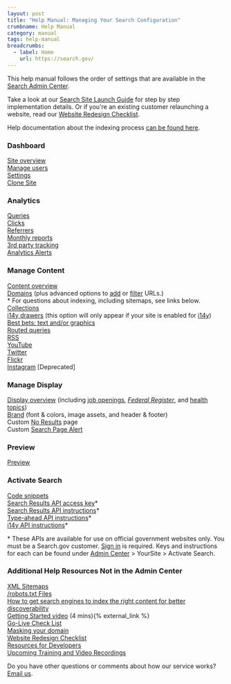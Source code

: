```yaml
---
layout: post
title: "Help Manual: Managing Your Search Configuration"
crumbname: Help Manual
category: manual
tags: help-manual
breadcrumbs:
  - label: Home
    url: https://search.gov/
---
```


This help manual follows the order of settings that are available in the [Search Admin Center](https://search.usa.gov/sites/).

Take a look at our [Search Site Launch Guide](https://search.gov/manual/site-launch-guide.html) for step by step implementation details. Or if you're an existing customer relaunching a website, read our [Website Redesign Checklist](https://search.gov/manual/redesign.html).

Help documentation about the indexing process [can be found here](https://search.gov/manual/indexing-with-searchgov.html).


### <i class="icon-dashboard"></i> Dashboard

[Site overview](https://search.gov/manual/site-overview.html)    
[Manage users](https://search.gov/manual/users.html)    
[Settings](https://search.gov/manual/settings.html)    
[Clone Site](https://search.gov/manual/clone-site.html)

### <i class="icon-bar-chart"></i> Analytics

[Queries](https://search.gov/manual/queries.html)    
[Clicks](https://search.gov/manual/clicks.html)    
[Referrers](https://search.gov/manual/referrers.html)    
[Monthly reports](https://search.gov/manual/monthly-reports.html)    
[3rd party tracking](https://search.gov/manual/third-party.html)  
[Analytics Alerts](https://search.gov/manual/analytics-alerts.html)  

### <i class="icon-file"></i> Manage Content

[Content overview](https://search.gov/manual/content-overview.html)    
[Domains](https://search.gov/manual/domains.html) (plus advanced options to [add](https://search.gov/manual/domains-advanced.html) or [filter](https://search.gov/manual/filter-content.html) URLs.)    
  \* For questions about indexing, including sitemaps, see links below.<br>
[Collections](https://search.gov/manual/collections.html)    
[i14y drawers](https://search.gov/manual/i14y-drawers.html) (this option will only appear if your site is enabled for [i14y](https://search.gov/developer/i14y.html))   
[Best bets: text and/or graphics](https://search.gov/manual/best-bets.html)    
[Routed queries](https://search.gov/manual/routed-queries.html)    
[RSS](https://search.gov/manual/rss.html)    
[YouTube](https://search.gov/manual/youtube.html)    
[Twitter](https://search.gov/manual/twitter.html)    
[Flickr](https://search.gov/manual/flickr.html)    
[Instagram](https://search.gov/manual/instagram.html) [Deprecated]    

### <i class="icon-desktop"></i> Manage Display

[Display overview](https://search.gov/manual/display-overview.html) (including [job openings](https://search.gov/manual/govbox-jobs.html), [*Federal Register*](https://search.gov/manual/govbox-federal-register.html), and [health topics](https://search.gov/manual/govbox-health.html))    
[Brand](https://search.gov/manual/brand.html) (font & colors, image assets, and header & footer)    
Custom [No Results](https://search.gov/manual/no-results.html) page    
Custom [Search Page Alert](https://search.gov/manual/system-alert.html)    

### <i class="icon-eye-open"></i> Preview

[Preview](https://search.gov/manual/preview.html)    

### <i class="icon-code"></i> Activate Search

[Code snippets](https://search.gov/manual/code.html)    
[Search Results API access key](https://search.gov/manual/search-results-api.html)\*    
[Search Results API instructions](https://search.gov/manual/search-results-api.html)\*    
[Type-ahead API instructions](https://search.gov/manual/typeahead-api.html)\*    
[i14y API instructions](https://search.gov/developer/i14y.html)\*    

\* These APIs are available for use on official government websites only. You must be a Search.gov customer. [Sign in](https://search.usa.gov/sites) is required. Keys and instructions for each can be found under [Admin Center](https://search.usa.gov/sites/) > YourSite > Activate Search.

### Additional Help Resources Not in the Admin Center

[XML Sitemaps](https://search.gov/manual/sitemaps.html)      
[/robots.txt Files](https://search.gov/manual/robotstxt.html)      
[How to get search engines to index the right content for better discoverability](https://search.gov/manual/how-search-engines-index-content-better-discoverability.html)      
[Getting Started video](https://www.youtube.com/watch?v=TnlpuudK_WY) (4 mins){% external_link %}    
[Go-Live Check List](https://search.gov/blog/go-live.html)      
[Masking your domain](https://search.gov/manual/cname.html)  
[Website Redesign Checklist](https://search.gov/manual/redesign.html)    
[Resources for Developers](https://search.gov/developer/index.html)     
[Upcoming Training and Video Recordings](https://search.gov/manual/training.html)    

Do you have other questions or comments about how our service works? [Email us](mailto:search@support.digitalgov.gov). 
